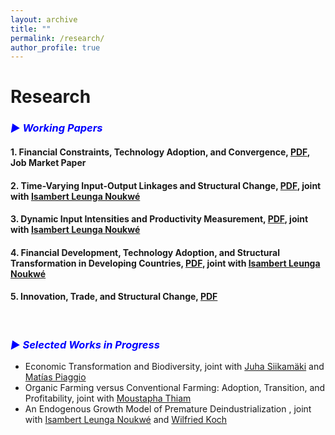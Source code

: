 ```yaml
---
layout: archive
title: ""
permalink: /research/
author_profile: true
---
```


# Research

### <i style="color:blue;"> ▶ Working Papers</i>
<!-- <hr style="border-top: 5px solid #000;"> -->

#### 1. Financial Constraints, Technology Adoption, and Convergence, <a href="https://avoumatsodo.github.io/files/Financial_Development_Technology_Adoption_Sectoral_Productivity_Convergence.pdf" target="_blank"> PDF</a>, Job Market Paper  
<!-- <details>
 <summary>&nbsp;&nbsp;&nbsp;Abstract</summary>
<p align="justify">   This paper documents  differences in productivity convergence patterns across key economic sectors and introduces an endogenous growth model to explain them. The model predicts that sectors with higher technological frontier growth, like agriculture, will converge more slowly than those with lower frontier growth, such as services. It also shows that aggregate divergence may transition to convergence as sectors catch up. As GDP per capita rises, even amid divergence, financial constraints ease, enabling lagging sectors to adopt more intensively technologies and accelerate productivity growth, reinforcing aggregate wealth and creating a positive feedback loop. </p>
<hr style="border-top: 2px solid #8c8b8b; width:100%;">
</details> -->

#### 2. Time-Varying Input-Output Linkages and Structural Change,  <a href="https://avoumatsodo.github.io/files/Time_Varying_Sectoral_Linkages_and_Structural_Change.pdf" target="_blank">PDF</a>, joint with <a href="https://sites.google.com/view/isambertleunga/home" target="_blank">Isambert Leunga Noukwé</a> 


#### 3.  Dynamic Input Intensities and Productivity Measurement,  <a href="https://avoumatsodo.github.io/files/heteregeneous_evolution_of_input_use.pdf" target="_blank">PDF</a>, joint with <a href="https://sites.google.com/view/isambertleunga/home" target="_blank">Isambert Leunga Noukwé</a> 


#### 4. Financial Development, Technology Adoption, and Structural Transformation in Developing Countries,  <a href="https://avoumatsodo.github.io/files/Financial_development_and_structural_change.pdf" target="_blank">PDF</a>, joint with <a href="https://sites.google.com/view/isambertleunga/home" target="_blank">Isambert Leunga Noukwé</a> 
<!-- <details>
 <summary>&nbsp;&nbsp;&nbsp;Abstract</summary>
<p align="justify">   Rodrik (2016) pointed out that late industrializing countries are experiencing a lower peak at lower income levels in the manufacturing employment share hump-shaped path. The present study develops a theoretical model to analyze the dynamics of industrialization and deindustrialization in developing countries and their integration with earlier industrialized economies. The findings suggest that financial development plays a crucial role in both accelerating industrialization and facilitating deindustrialization. Moreover, the model reveals that when developing countries integrate with economies in deindustrialization phase, the technological frontier in the manufacturing sector becomes relatively further ahead compared to the services sector. This discrepancy in technological proximity between sectors influences the differential productivity growth rates in manufacturing and services, driving an early shift towards the services sector. The model is calibrated to South African data from 1960 to 2010 and provides empirical support for these findings. </p>
<hr style="border-top: 2px solid #8c8b8b; width:100%;">
</details> -->

#### 5. Innovation, Trade, and Structural Change, <a href="https://avoumatsodo.github.io/files/Trade_and_Innovation.pdf" target="_blank"> PDF</a>  
<!-- <details>
 <summary>&nbsp;&nbsp;&nbsp;Abstract</summary>
<p align="justify"> 
Traditional theories of structural transformation fail to account for the disparities between employment and value added shares, which poses a significant puzzle. To address this issue, I propose a Schumpeterian framework, incorporating technological innovation and trade at the sector level. This framework makes distinct predictions regarding employment and value added shares. In a closed economy, the model establishes an equilibrium where the share of value added equals the share of employment. However, when a country opens up to trade and achieves a monopoly through innovation in a specific sector, it results in higher profits and greater value added relative to employment in that sector. Consequently, the share of value added increases more rapidly than the share of labor. Conversely, in sectors where the country lacks global monopolistic control, the share of value added diminishes due to lower profits for intermediate good producers, resulting in a value added share that is lower than the employment share. </p>
<hr style="border-top: 2px solid #8c8b8b; width:100%;">
</details> -->





<br>

### <i style="color:blue;"> ▶ Selected Works in Progress</i>
<!-- <hr style="border-top: 5px solid #000;"> <!---->
* <span style="font-size: 14px;"> Economic Transformation and Biodiversity, joint with <a href="https://scholar.google.com/citations?user=5MvX8VQAAAAJ&hl=en" target="_blank">Juha Siikamäki</a> and <a href="https://sites.google.com/view/matias-piaggio/home" target="_blank">Matías Piaggio</a> </span>
* <span style="font-size: 14px;"> Organic Farming versus Conventional Farming: Adoption, Transition, and Profitability, joint with <a href="https://www.moustaphathiam.com/home" target="_blank">Moustapha Thiam </a>
* <span style="font-size: 14px;"> An Endogenous Growth Model of Premature Deindustrialization , joint with <a href="https://sites.google.com/view/isambertleunga/home" target="_blank">Isambert Leunga Noukwé</a> and <a href="https://sites.google.com/site/kochwilfrieduqam/wilfried-koch-homepage?authuser=0" target="_blank">Wilfried Koch</a>

<!--
 ### <i style="color:blue;"> ▶ Other Publication</i>
* <span style="font-size: 14px;"> <a href="https://journals.sagepub.com/doi/epub/10.1177/13872877251385197" target="_blank"> Is it time to rethink how we measure the quality of life in young-onset dementia?</a>  </span>, <i> Journal of Alzheimer’s Disease </i>, joint with Aderonke Agboji and Darryn DiFrancesco 
-->
